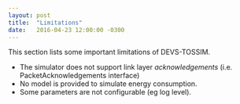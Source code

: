 ```yaml
---
layout: post
title:  "Limitations"
date:   2016-04-23 12:00:00 -0300
---
```

This section lists some important limitations of DEVS-TOSSIM.

* The simulator does not support link layer _acknowledgements_ (i.e. PacketAcknowledgements interface)
* No model is provided to simulate energy consumption.
* Some parameters are not configurable (eg log level).
